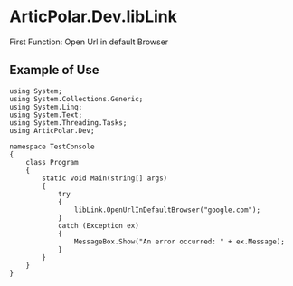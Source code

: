 # ArticPolar.Dev.libLink
First Function: Open Url in default Browser

## Example of Use
````
using System;
using System.Collections.Generic;
using System.Linq;
using System.Text;
using System.Threading.Tasks;
using ArticPolar.Dev;

namespace TestConsole
{
    class Program
    {
        static void Main(string[] args)
        {
            try
            {
                libLink.OpenUrlInDefaultBrowser("google.com");
            }
            catch (Exception ex)
            {
                MessageBox.Show("An error occurred: " + ex.Message);
            }
        }
    }
}
````
